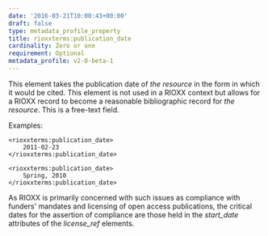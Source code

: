 ```yaml
---
date: '2016-03-21T10:00:43+00:00'
draft: false
type: metadata_profile_property
title: rioxxterms:publication_date
cardinality: Zero or one
requirement: Optional
metadata_profile: v2-0-beta-1
---
```

This element takes the publication date of *the resource* in the form in which it would be cited. This element is not used in a RIOXX context but allows for a RIOXX record to become a reasonable bibliographic record for *the resource*. This is a free-text field.

Examples:

    <rioxxterms:publication_date>
        2011-02-23
    </rioxxterms:publication_date>
    
    <rioxxterms:publication_date>
        Spring, 2010
    </rioxxterms:publication_date>


As RIOXX is primarily concerned with such issues as compliance with funders' mandates and licensing of open access publications, the critical dates for the assertion of compliance are those held in the *start_date* attributes of the *license_ref* elements.
